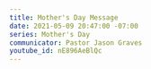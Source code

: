 ```yaml
---
title: Mother's Day Message
date: 2021-05-09 20:47:00 -07:00
series: Mother's Day
communicator: Pastor Jason Graves
youtube_id: nE896AeBlQc
---
```


